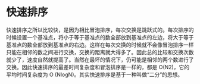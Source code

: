 # 快速排序

快速排序之所以比较快，是因为相比冒泡排序，每次交换是跳跃式的。每次排序的时候设置一个基准点，将小于等于基准点的数全部放到基准点的左边，将大于等于基准点的数全部放到基准点的右边。这样在每次交换的时候就不会像冒泡排序一样只能在相邻的数之间进行交换，交换的距离就大得多了。因此总的比较和交换次数就少了，速度自然就提高了。当然在最坏的情况下，仍可能是相邻的两个数进行了交换。因此快速排序的最差时间复杂度和冒泡排序是一样的，都是 O(N2)，它的平均时间复杂度为 O (NlogN)。其实快速排序是基于一种叫做“二分”的思想。